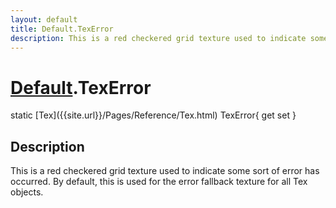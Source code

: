 ```yaml
---
layout: default
title: Default.TexError
description: This is a red checkered grid texture used to indicate some sort of error has occurred. By default, this is used for the error fallback texture for all Tex objects.
---
```

# [Default]({{site.url}}/Pages/Reference/Default.html).TexError

<div class='signature' markdown='1'>
static [Tex]({{site.url}}/Pages/Reference/Tex.html) TexError{ get set }
</div>

## Description
This is a red checkered grid texture used to indicate some
sort of error has occurred. By default, this is used for the error
fallback texture for all Tex objects.

